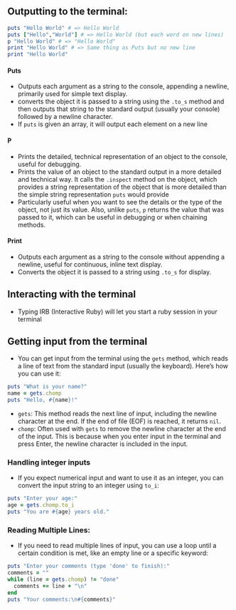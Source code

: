 ```table-of-contents
```

## Outputting to the terminal:
```ruby
puts "Hello World" # => Hello World
puts ["Hello","World"] # => Hello World (but each word on new lines)
p "Hello World" # => "Hello World"
print "Hello World" # => Same thing as Puts but no new line
print "Hello World"
```

#### Puts
- Outputs each argument as a string to the console, appending a newline, primarily used for simple text display.
- converts the object it is passed to a string using the `.to_s` method and then outputs that string to the standard output (usually your console) followed by a newline character.
- If `puts` is given an array, it will output each element on a new line

#### P
- Prints the detailed, technical representation of an object to the console, useful for debugging.
- Prints the value of an object to the standard output in a more detailed and technical way. It calls the `.inspect` method on the object, which provides a string representation of the object that is more detailed than the simple string representation `puts` would provide
- Particularly useful when you want to see the details or the type of the object, not just its value. Also, unlike `puts`, `p` returns the value that was passed to it, which can be useful in debugging or when chaining methods.

#### Print
- Outputs each argument as a string to the console without appending a newline, useful for continuous, inline text display.
- Converts the object it is passed to a string using `.to_s` for display.

## Interacting with the terminal
- Typing IRB (Interactive Ruby) will let you start a ruby session in your terminal

## Getting input from the terminal
- You can get input from the terminal using the `gets` method, which reads a line of text from the standard input (usually the keyboard). Here’s how you can use it:
```ruby
puts "What is your name?"
name = gets.chomp
puts "Hello, #{name}!"
```
- `gets`: This method reads the next line of input, including the newline character at the end. If the end of file (EOF) is reached, it returns `nil`.
- `chomp`: Often used with `gets` to remove the newline character at the end of the input. This is because when you enter input in the terminal and press Enter, the newline character is included in the input.
### Handling integer inputs
- If you expect numerical input and want to use it as an integer, you can convert the input string to an integer using `to_i`:
```ruby
puts "Enter your age:"
age = gets.chomp.to_i
puts "You are #{age} years old."
```

### Reading Multiple Lines:
- If you need to read multiple lines of input, you can use a loop until a certain condition is met, like an empty line or a specific keyword:
```ruby
puts "Enter your comments (type 'done' to finish):"
comments = ""
while (line = gets.chomp) != "done"
  comments += line + "\n"
end
puts "Your comments:\n#{comments}"
```

